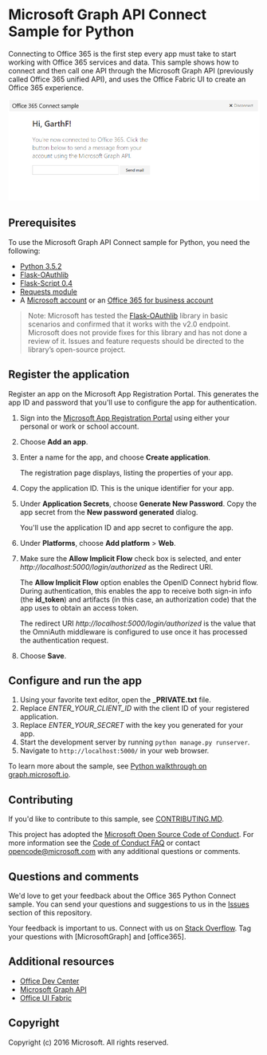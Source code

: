 # Microsoft Graph API Connect Sample for Python

Connecting to Office 365 is the first step every app must take to start working
with Office 365 services and data. This sample shows how to connect and then
call one API through the Microsoft Graph API (previously called Office 365
unified API), and uses the Office Fabric UI to create an Office 365 experience.

<img src="./README assets/screenshot.PNG" alt="Python Connect sample screenshot" />

## Prerequisites

To use the Microsoft Graph API Connect sample for Python, you need the following:
* [Python 3.5.2](https://www.python.org/downloads/)
* [Flask-OAuthlib](https://github.com/lepture/flask-oauthlib)
* [Flask-Script 0.4](http://flask-script.readthedocs.io/en/latest/)
* [Requests module](http://docs.python-requests.org/en/latest/)
* A [Microsoft account](https://www.outlook.com/) or an [Office 365 for business account](https://msdn.microsoft.com/en-us/office/office365/howto/setup-development-environment#bk_Office365Account)

> Note: Microsoft has tested the [Flask-OAuthlib](https://github.com/lepture/flask-oauthlib) library in basic scenarios and confirmed that it works with the v2.0 endpoint. Microsoft does not provide fixes for this library and has not done a review of it. Issues and feature requests should be directed to the library’s open-source project.

## Register the application

Register an app on the Microsoft App Registration Portal. This generates the app ID and password that you'll use to configure the app for authentication.

1. Sign into the [Microsoft App Registration Portal](https://apps.dev.microsoft.com/) using either your personal or work or school account.

2. Choose **Add an app**.

3. Enter a name for the app, and choose **Create application**.

	The registration page displays, listing the properties of your app.

4. Copy the application ID. This is the unique identifier for your app.

5. Under **Application Secrets**, choose **Generate New Password**. Copy the app secret from the **New password generated** dialog.

	You'll use the application ID and app secret to configure the app.

6. Under **Platforms**, choose **Add platform** > **Web**.

7. Make sure the **Allow Implicit Flow** check box is selected, and enter *http://localhost:5000/login/authorized* as the Redirect URI.

	The **Allow Implicit Flow** option enables the OpenID Connect hybrid flow. During authentication, this enables the app to receive both sign-in info (the **id_token**) and artifacts (in this case, an authorization code) that the app uses to obtain an access token.

	The redirect URI *http://localhost:5000/login/authorized* is the value that the OmniAuth middleware is configured to use once it has processed the authentication request.

8. Choose **Save**.

## Configure and run the app

1. Using your favorite text editor, open the **_PRIVATE.txt** file.
2. Replace *ENTER_YOUR_CLIENT_ID* with the client ID of your registered application.
3. Replace *ENTER_YOUR_SECRET* with the key you generated for your app.
4. Start the development server by running ```python manage.py runserver```.
5. Navigate to ```http://localhost:5000/``` in your web browser.

To learn more about the sample, see [Python walkthrough on graph.microsoft.io](https://developer.microsoft.com/graph/docs/concepts/python).

<a name="contributing"></a>
## Contributing ##

If you'd like to contribute to this sample, see [CONTRIBUTING.MD](/CONTRIBUTING.md).

This project has adopted the [Microsoft Open Source Code of Conduct](https://opensource.microsoft.com/codeofconduct/). For more information see the [Code of Conduct FAQ](https://opensource.microsoft.com/codeofconduct/faq/) or contact [opencode@microsoft.com](mailto:opencode@microsoft.com) with any additional questions or comments.  

## Questions and comments

We'd love to get your feedback about the Office 365 Python Connect sample. You can send your questions and suggestions to us in the [Issues](https://github.com/OfficeDev/O365-Python-Microsoft-Graph-Connect/issues) section of this repository.

Your feedback is important to us. Connect with us on [Stack Overflow](http://stackoverflow.com/questions/tagged/office365+or+microsoftgraph). Tag your questions with [MicrosoftGraph] and [office365].
  
## Additional resources

* [Office Dev Center](http://dev.office.com/)
* [Microsoft Graph API](http://graph.microsoft.io)
* [Office UI Fabric](http://dev.office.com/fabric)

## Copyright
Copyright (c) 2016 Microsoft. All rights reserved.
